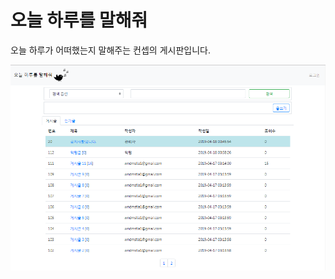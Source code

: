 # 오늘 하루를 말해줘
오늘 하루가 어떠했는지 말해주는 컨셉의 게시판입니다.

![시작 페이지](https://github.com/SimEunJu/springWebEx/blob/master/boradEx/boardexImg/main.png "시작페이지")

